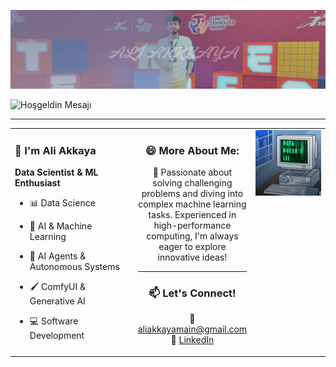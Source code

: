 <p align="center">
  <img src="doc/images/akkaya.png" alt="aliakkaya" width="1000"/>
</p>


![Hoşgeldin Mesajı](https://readme-typing-svg.demolab.com?font=Fira+Code&duration=2000&pause=1000&color=F72802&width=435&lines=Hello%2C+I'm+Ali;Contact+Me...)


---

<table>
  <tr>
    <!-- Sol Taraf -->
    <td width="40%" valign="top">

### 👋 **I'm Ali Akkaya**
**Data Scientist & ML Enthusiast**
- 📊 Data Science  
- 🤖 AI & Machine Learning  
- 🧠 AI Agents & Autonomous Systems
- 🖌️ ComfyUI & Generative AI
- 💻 Software Development  

    </td>

    <!-- Orta - Contact -->
    <td width="35%" valign="top" align="center">



### 😄 **More About Me:**

🚀 Passionate about solving challenging problems and diving into complex machine learning tasks. Experienced in high-performance computing, I'm always eager to explore innovative ideas!

---

### 📫 **Let's Connect!**

 📧 [aliakkayamain@gmail.com](mailto:aliakkayamain@gmail.com)  
 💼 [LinkedIn](https://linkedin.com/in/aliakkaya00)

 <!-- Sağ GIF -->
<td width="30%" valign="top" align="right">
      <img src="doc/images/datadoesntlie.gif" width="300"/>
    </td>
  </tr>
</table>
